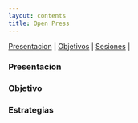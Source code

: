 ```yaml
---
layout: contents
title: Open Press
---
```


[Presentacion](#Presentacion) | [Objetivos](#Objetivo) | [Sesiones](#Sesiones) |

### <a name="Presentacion"></a>Presentacion

### <a name="Objetivo"></a>Objetivo

### <a name="Estrategias"></a>Estrategias
